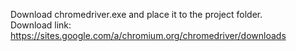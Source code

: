 Download chromedriver.exe and place it to the project folder.\
Download link: https://sites.google.com/a/chromium.org/chromedriver/downloads
